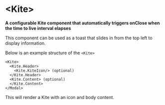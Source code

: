 # \<Kite\>

**A configurable Kite component that automatically triggers onClose when the time to live interval elapses**

This component can be used as a toast that slides in from the top left to display information.

Below is an example structure of the `<Kite>`

```
<Kite>
  <Kite.Header>
    <Kite.KiteIcon/> (optional)
  </Kite.Header>
  <Kite.Content> (optional)
  </Kite.Content>
</Modal>
```

This will render a Kite with an icon and body content.

